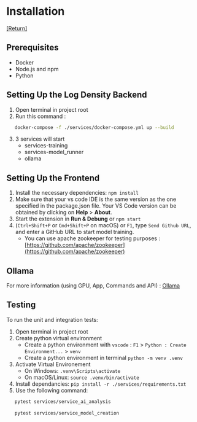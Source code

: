 <!-- markdownlint-disable MD029 -->

# Installation

[[Return]](README.md)

## Prerequisites

- Docker
- Node.js and npm
- Python

## Setting Up the Log Density Backend

1. Open terminal in project root
2. Run this command :

```bash
   docker-compose -f ./services/docker-compose.yml up --build
```

3. 3 services will start
   - services-training
   - services-model_runner
   - ollama

## Setting Up the Frontend

1. Install the necessary dependencies: `npm install`
2. Make sure that your vs code IDE is the same version as the one specified in the package.json file. Your VS Code version can be obtained by clicking on **Help** > **About**.
3. Start the extension in **Run & Debung** or `npm start`
4. (`Ctrl+Shift+P` or `Cmd+Shift+P` on macOS) or `F1`, type `Send Github URL`, and enter a GitHub URL to start model training.
   - You can use apache zookeeper for testing purposes : [https://github.com/apache/zookeeper](https://github.com/apache/zookeeper)

## Ollama

For more information (using GPU, App, Commands and API) : [Ollama](log-assistant-tool/OLLAMA.md)

## Testing

To run the unit and integration tests:

1. Open terminal in project root
2. Create python virtual environment
   - Create a python environment with `vscode` : `F1` > `Python : Create Environment...` > `venv`
   - Create a python environment in terminal `python -m venv .venv`
3. Activate Virtual Environement
   - On Windows: `.venv\Scripts\activate`
   - On macOS/Linux: `source .venv/bin/activate`
4. Install dependancies: `pip install -r ./services/requirements.txt`
5. Use the following command:

```bash
   pytest services/service_ai_analysis
   
   pytest services/service_model_creation
```
